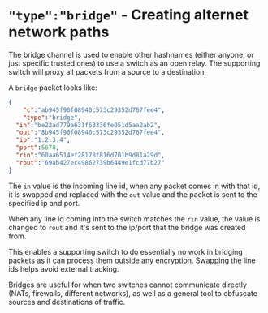 # `"type":"bridge"` - Creating alternet network paths

The bridge channel is used to enable other hashnames (either anyone, or just specific trusted ones) to use a switch as an open relay.  The supporting switch will proxy all packets from a source to a destination.

A `bridge` packet looks like:

```json
{
	"c":"ab945f90f08940c573c29352d767fee4",
	"type":"bridge",
  "in":"be22ad779a631f63336fe051d5aa2ab2",
  "out":"8b945f90f08940c573c29352d767fee4",
  "ip":"1.2.3.4",
  "port":5678,
  "rin":"60aa6514ef28178f816d701b9d81a29d",
  "rout":"69ab427ec49862739b6449e1fcd77b27"
}
```

The `in` value is the incoming line id, when any packet comes in with that id, it is swapped and replaced with the `out` value and the packet is sent to the specified ip and port.

When any line id coming into the switch matches the `rin` value, the value is changed to `rout` and it's sent to the ip/port that the bridge was created from.

This enables a supporting switch to do essentially no work in bridging packets as it can process them outside any encryption.  Swapping the line ids helps avoid external tracking.

Bridges are useful for when two switches cannot communicate directly (NATs, firewalls, different networks), as well as a general tool to obfuscate sources and destinations of traffic.